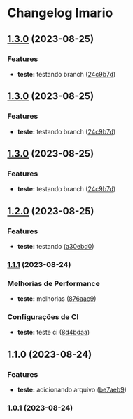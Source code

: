 # Changelog Imario
## [1.3.0](https://github.com/imarioa/academia-digital-dio/compare/v1.2.0...v1.3.0) (2023-08-25)


### Features

* **teste:** testando branch ([24c9b7d](https://github.com/imarioa/academia-digital-dio/commit/24c9b7dbd01468e0a81bf6ca7b4a740aa8602b7d))

## [1.3.0](https://github.com/imarioa/academia-digital-dio/compare/v1.2.0...v1.3.0) (2023-08-25)


### Features

* **teste:** testando branch ([24c9b7d](https://github.com/imarioa/academia-digital-dio/commit/24c9b7dbd01468e0a81bf6ca7b4a740aa8602b7d))

## [1.3.0](https://github.com/imarioa/academia-digital-dio/compare/v1.2.0...v1.3.0) (2023-08-25)


### Features

* **teste:** testando branch ([24c9b7d](https://github.com/imarioa/academia-digital-dio/commit/24c9b7dbd01468e0a81bf6ca7b4a740aa8602b7d))

## [1.2.0](https://github.com/imarioa/academia-digital-dio/compare/v1.1.1...v1.2.0) (2023-08-25)


### Features

* **teste:** testando ([a30ebd0](https://github.com/imarioa/academia-digital-dio/commit/a30ebd0989688ff6a7269fa625ea27fc0578e355))

### [1.1.1](https://github.com/imarioa/academia-digital-dio/compare/v1.1.0...v1.1.1) (2023-08-24)


### Melhorias de Performance

* **teste:** melhorias ([876aac9](https://github.com/imarioa/academia-digital-dio/commit/876aac9798b58240ea880d8e7c6a96f7311877a9))


### Configurações de CI

* **teste:** teste ci ([8d4bdaa](https://github.com/imarioa/academia-digital-dio/commit/8d4bdaa9681cd7f04270ef351e1f01dde24a9bea))

## 1.1.0 (2023-08-24)


### Features

* **teste:** adicionando arquivo ([be7aeb9](https://github.com/imarioa/academia-digital-dio/commit/be7aeb95bf36b80f00214edcc7f1edfda4969e3a))

### 1.0.1 (2023-08-24)
